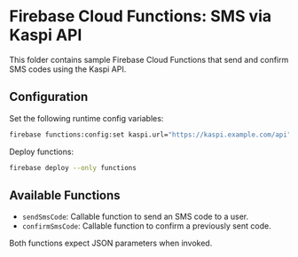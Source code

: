 # Firebase Cloud Functions: SMS via Kaspi API

This folder contains sample Firebase Cloud Functions that send and confirm SMS codes using the Kaspi API.

## Configuration

Set the following runtime config variables:

```bash
firebase functions:config:set kaspi.url="https://kaspi.example.com/api" kaspi.token="YOUR_TOKEN"
```

Deploy functions:

```bash
firebase deploy --only functions
```

## Available Functions

- `sendSmsCode`: Callable function to send an SMS code to a user.
- `confirmSmsCode`: Callable function to confirm a previously sent code.

Both functions expect JSON parameters when invoked.
